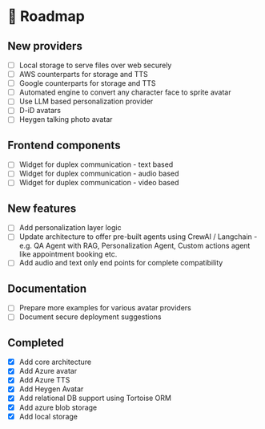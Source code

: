 # 🚀 Roadmap

## New providers
- [ ] Local storage to serve files over web securely
- [ ] AWS counterparts for storage and TTS
- [ ] Google counterparts for storage and TTS
- [ ] Automated engine to convert any character face to sprite avatar
- [ ] Use LLM based personalization provider
- [ ] D-iD avatars
- [ ] Heygen talking photo avatar

## Frontend components
- [ ] Widget for duplex communication - text based
- [ ] Widget for duplex communication - audio based
- [ ] Widget for duplex communication - video based

## New features
- [ ] Add personalization layer logic
- [ ] Update architecture to offer pre-built agents using CrewAI / Langchain - e.g. QA Agent with RAG, Personalization Agent, Custom actions agent like appointment booking etc.
- [ ] Add audio and text only end points for complete compatibility

## Documentation
- [ ] Prepare more examples for various avatar providers
- [ ] Document secure deployment suggestions

## Completed

- [x] Add core architecture
- [x] Add Azure avatar
- [x] Add Azure TTS
- [x] Add Heygen Avatar
- [x] Add relational DB support using Tortoise ORM
- [x] Add azure blob storage
- [x] Add local storage